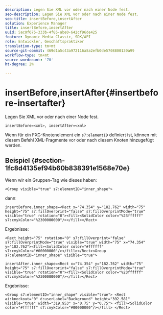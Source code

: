 ```yaml
---
description: Legen Sie XML vor oder nach einer Node fest.
seo-description: Legen Sie XML vor oder nach einer Node fest.
seo-title: insertBefore,insertAfter
solution: Experience Manager
title: insertBefore,insertAfter
uuid: 5ac0f675-333b-4f85-abe0-642cf96de425
feature: Dynamic Media Classic, SDK/API
role: Entwickler, Geschäftspraktiker
translation-type: tm+mt
source-git-commit: 469d1a5c43a972116a8a2efb0de5708800130a99
workflow-type: tm+mt
source-wordcount: '70'
ht-degree: 2%

---
```



# insertBefore,insertAfter{#insertbefore-insertafter}

Legen Sie XML vor oder nach einer Node fest.

`insertBefore=<xml>, insertAfter=<xml>`

Wenn für ein FXG-Knotenelement ein `s7:elementID` definiert ist, können mit diesem Befehl XML-Fragmente vor oder nach diesem Knoten hinzugefügt werden.

## Beispiel {#section-1fc8d4135ef94b60b838391e1568e70e}

Wenn wir ein Gruppen-Tag wie dieses haben:

`<Group visible="true" s7:elementID="inner_shape">`

dann:

`insertBefore.inner_shape=<Rect x="74.354" y="182.762" width="75" height="75" s7:fillOverprint="false" s7:fillOverprintMode="true" visible="true" rotation="0"><fill><SolidColor color="%23ffffff" s7:cmykColor="%2300000000"/></fill></Rect>`

Ergebnisse:

`<Rect height="75" rotation="0" s7:fillOverprint="false" s7:fillOverprintMode="true" visible="true" width="75" x="74.354" y="182.762"><fill><SolidColor color="#ffffff" s7:cmykColor="#00000000"/></fill></Rect><Group s7:elementID="inner_shape" visible="true">`

`insertAfter.inner_shape=<Rect x="74.354" y="182.762" width="75" height="75" s7:fillOverprint="false" s7:fillOverprintMode="true" visible="true" rotation="0"><fill><SolidColor color="%23ffffff" s7:cmykColor="%2300000000"/></fill></Rect>`

Ergebnisse:

`<Group s7:elementID="inner_shape" visible="true"> <Rect ai:knockout="0" d:userLabel="Background" height="392.581" visible="true" width="319.953" x="0.75" y="0.75"> <fill><SolidColor color="#ffffff" s7:cmykColor="#00000000"/></fill> </Rect>`
